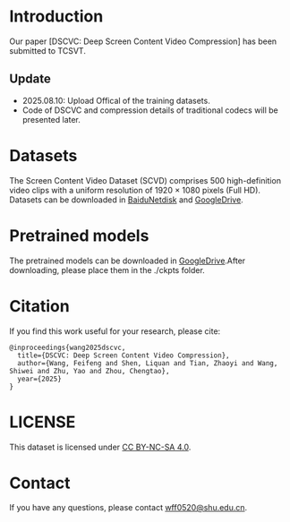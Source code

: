 # Introduction
Our paper [DSCVC: Deep Screen Content Video Compression] has been submitted to TCSVT.

## Update
* 2025.08.10: Upload Offical of the training datasets.
* Code of DSCVC and compression details of traditional codecs will be presented later.

# Datasets
The Screen Content Video Dataset (SCVD) comprises 500 high-definition video clips with a uniform resolution of 1920 × 1080 pixels (Full HD). Datasets can be downloaded in [BaiduNetdisk](https://pan.baidu.com/s/1pNKjiR4nIPjYhlXdQ9wN_Q?pwd=T710) and [GoogleDrive](https://drive.google.com/drive/folders/1C6D3-i_ilprkRAFdb3tuFJZSuwlAWZUg?usp=drive_link).

# Pretrained models
The pretrained models can be downloaded in [GoogleDrive](https://drive.google.com/drive/folders/1IdEhDuR1Nj3GK0vwLBjwaLQzN2StZO4O?usp=drive_link).After downloading, please place them in the ./ckpts folder.

# Citation
If you find this work useful for your research, please cite:
```
@inproceedings{wang2025dscvc,
  title={DSCVC: Deep Screen Content Video Compression},
  author={Wang, Feifeng and Shen, Liquan and Tian, Zhaoyi and Wang, Shiwei and Zhu, Yao and Zhou, Chengtao},
  year={2025}
}
```
# LICENSE
This dataset is licensed under [CC BY-NC-SA 4.0](https://creativecommons.org/licenses/by-nc-sa/4.0/).

# Contact
If you have any questions, please contact wff0520@shu.edu.cn.
